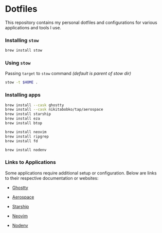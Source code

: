 # Dotfiles

This repository contains my personal dotfiles and configurations for various applications and tools I use.

### Installing `stow`

```sh
brew install stow
```

### Using `stow`

Passing `target` to `stow` command _(default is parent of stow dir)_

```sh
stow -t $HOME .
```

### Installing apps

```sh
brew install --cask ghostty
brew install --cask nikitabobko/tap/aerospace
brew install starship
brew install eza
brew install btop

brew install neovim
brew install ripgrep
brew install fd

brew install nodenv
```

### Links to Applications

Some applications require additional setup or configuration. Below are links to their respective documentation or websites:

- [Ghostty](https://github.com/ghostty-org/ghostty)
- [Aerospace](https://github.com/nikitabobko/AeroSpace)
- [Starship](https://github.com/starship/starship)

- [Neovim](https://github.com/neovim/neovim/blob/master/INSTALL.md)

- [Nodenv](https://github.com/nodenv/nodenv?tab=readme-ov-file#installation)
